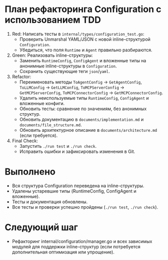 # План рефакторинга Configuration с использованием TDD

1. Red: Написать тесты в `internal/types/configuration_test.go`:
   - Проверить Unmarshal YAML/JSON с новой inline-структурой `Configuration`.
   - Убедиться, что поля `Runtime` и `Agent` правильно разбираются.
2. Green: Реализовать inline-структуры:
   - Заменить `RuntimeConfig`, `ConfigAgent` и вложенные типы на анонимные inline-структуры в `Configuration`.
   - Сохранить существующие теги `json`/`yaml`.
3. Refactor:
   - Переименовать методы `ToAgentConfig` → `GetAgentConfig`, `ToLLMConfig` → `GetLLMConfig`, `ToMCPServerConfig` → `GetMCPServerConfig`, `ToMCPConnectorConfig` → `GetMCPConnectorConfig`.
   - Удалить неиспользуемые типы `RuntimeConfig`, `ConfigAgent` и вложенные конфиги.
   - Обновить тесты: сравнение по значениям, без анонимных структур.
   - Обновить документацию в `documents/implementation.md` и `documents/file_structure.md`.
   - Обновить архитектурное описание в `documents/architecture.md` (если требуется).
4. Final Check:
   - Запустить `./run test` и `./run check`.
   - Исправить ошибки и зафиксировать изменения в Git.

# Выполнено
- Вся структура Configuration переведена на inline-структуры.
- Удалены устаревшие типы (RuntimeConfig, ConfigAgent и вложенные).
- Тесты и документация обновлены.
- Все тесты и проверки успешно пройдены (`./run test`, `./run check`).

# Следующий шаг
- Рефакторинг internal/configuration/manager.go и всех зависимых модулей для поддержки inline-структур (если потребуется дополнительная оптимизация или упрощение).
